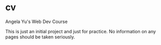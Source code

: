 # cv
Angela Yu's Web Dev Course

This is just an initial project and just for practice. No  information on any pages should be taken seriously.
